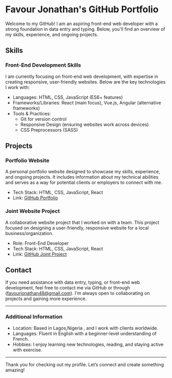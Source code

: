 # Favour Jonathan's GitHub Portfolio

Welcome to my GitHub! I am an aspiring front-end web developer with a strong foundation in data entry and typing. Below, you'll find an overview of my skills, experience, and ongoing projects.

## Skills



### Front-End Development Skills  
I am currently focusing on front-end web development, with expertise in creating responsive, user-friendly websites. Below are the key technologies I work with:

- Languages: HTML, CSS, JavaScript (ES6+ features)
- Frameworks/Libraries: React (main focus), Vue.js, Angular (alternative frameworks)
- Tools & Practices:
  - Git for version control
  - Responsive Design (ensuring websites work across devices)
  - CSS Preprocessors (SASS)

## Projects

### Portfolio Website
A personal portfolio website designed to showcase my skills, experience, and ongoing projects. It includes information about my technical abilities and serves as a way for potential clients or employers to connect with me.

- Tech Stack: HTML, CSS, JavaScript, React
- Link: [GitHub Portfolio](https://github.com/Kash080380/Favour--Jonathan)

### Joint Website Project
A collaborative website project that I worked on with a team. This project focused on designing a user-friendly, responsive website for a local business/organization.

- Role: Front-End Developer
- Tech Stack: HTML, CSS, JavaScript, React
- Link: [GitHub Joint Project](https://github.com/SusanMackson/EMBOLDLAB-DigFace)


## Contact

If you need assistance with data entry, typing, or front-end web development, feel free to contact me via GitHub or through (favourjonathan48@gmail.com). I'm always open to collaborating on projects and gaining more experience.

---

### Additional Information

- Location: Based in Lagos,Nigeria , and I work with clients worldwide.
- Languages: Fluent in English with a beginner-level understanding of French.
- Hobbies: I enjoy learning new technologies, reading, and staying active with exercise.

---

Thank you for checking out my profile. Let’s connect and create something amazing!

